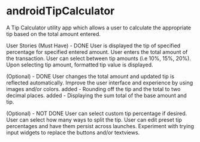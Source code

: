 androidTipCalculator
====================

A Tip Calculator utility app which allows a user to calculate the appropriate tip based on the total amount entered.

User Stories
(Must Have) - DONE
User is displayed the tip of specified percentage for specified entered amount.
User enters the total amount of the transaction.
User can select between tip amounts (i.e 10%, 15%, 20%).
Upon selecting tip amount, formatted tip value is displayed.

(Optional) - DONE
User changes the total amount and updated tip is reflected automatically.
Improve the user interface and experience by using images and/or colors.
added - Rounding off the tip and the total to two decimal places.
added - Displaying the sum total of the base amount and tip.

(Optional) - NOT DONE
User can select custom tip percentage if desired.
User can select how many ways to split the tip.
User can edit preset tip percentages and have them persist across launches.
Experiment with trying input widgets to replace the buttons and/or textviews.
